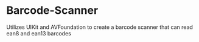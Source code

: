 # Barcode-Scanner
Utilizes UIKit and AVFoundation to create a barcode scanner that can read ean8 and ean13 barcodes
